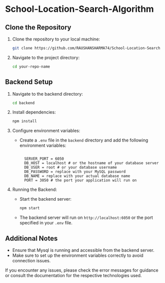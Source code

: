 # School-Location-Search-Algorithm

## Clone the Repository

1. Clone the repository to your local machine:

   ```bash
   git clone https://github.com/RAUSHANSHARMA74/School-Location-Search-Algorithm.git
   ```

2. Navigate to the project directory:

   ```bash
   cd your-repo-name
   ```

## Backend Setup

1.  Navigate to the backend directory:

    ```bash
    cd backend
    ```

2.  Install dependencies:

    ```bash
    npm install
    ```

3.  Configure environment variables:

    - Create a `.env` file in the `backend` directory and add the following environment variables:

      ```env

        SERVER_PORT = 6050
        DB_HOST = localhost # or the hostname of your database server
        DB_USER = root # or your database username
        DB_PASSWORD = replace with your MySQL password
        DB_NAME = replace with your actual database name
        PORT = 3050 # the port your application will run on
      ```

4.  Running the Backend:

    - Start the backend server:

      ```bash
      npm start
      ```

    - The backend server will run on `http://localhost:6050` or the port specified in your `.env` file.

## Additional Notes

- Ensure that Mysql is running and accessible from the backend server.
- Make sure to set up the environment variables correctly to avoid connection issues.

If you encounter any issues, please check the error messages for guidance or consult the documentation for the respective technologies used.
